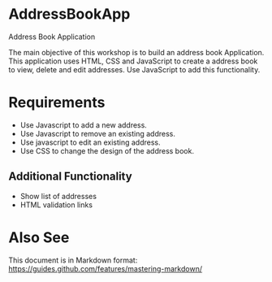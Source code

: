 # AddressBookApp
Address Book Application

The main objective of this workshop is to build an address book Application. This application uses HTML, CSS and JavaScript to create a address book to view, delete and edit addresses. Use JavaScript to add this functionality.

# Requirements
* Use Javascript to add a new address.
* Use Javascript to remove an existing address.
* Use javascript to edit an existing address.
* Use CSS to change the design of the address book.

## Additional Functionality
* Show list of addresses
* HTML validation links

# Also See
This document is in Markdown format:
https://guides.github.com/features/mastering-markdown/
